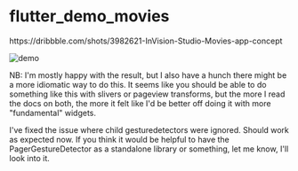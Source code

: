 # flutter_demo_movies

https:&#x2F;&#x2F;dribbble.com&#x2F;shots&#x2F;3982621-InVision-Studio-Movies-app-concept

![demo](https://github.com/fdoyle/flutter_demo_movies/blob/master/movies.gif)

NB: I'm mostly happy with the result, but I also have a hunch there might be a more idiomatic way to do this. It seems like you should be able to do something like this with slivers or pageview transforms, but the more I read the docs on both, the more it felt like I'd be better off doing it with more "fundamental" widgets. 

I've fixed the issue where child gesturedetectors were ignored. Should work as expected now. If you think it would be helpful to have the PagerGestureDetector as a standalone library or something, let me know, I'll look into it. 
